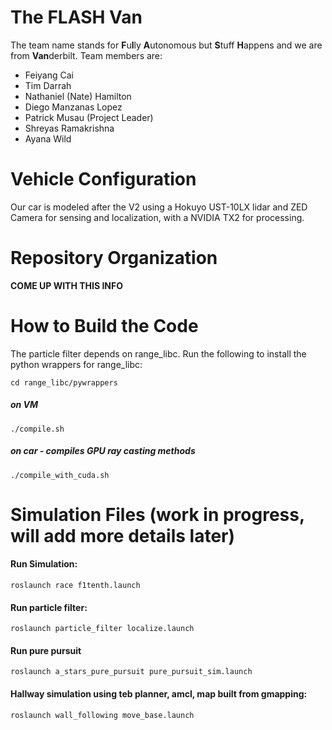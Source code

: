 # The FLASH Van 
The team name stands for **F**u**l**ly **A**utonomous but **S**tuff **H**appens and we are from **Van**derbilt.
Team members are:
* Feiyang Cai
* Tim Darrah
* Nathaniel (Nate) Hamilton
* Diego Manzanas Lopez
* Patrick Musau         (Project Leader)
* Shreyas Ramakrishna
* Ayana Wild

# Vehicle Configuration
Our car is modeled after the V2 using a Hokuyo UST-10LX lidar and ZED Camera for sensing and localization, with a NVIDIA TX2 for processing.

# Repository Organization
**COME UP WITH THIS INFO**

# How to Build the Code
The particle filter depends on range_libc. Run the following to install the python wrappers for range_libc:

```cd range_libc/pywrappers```

##### on VM

```./compile.sh```

##### on car - compiles GPU ray casting methods

```./compile_with_cuda.sh ```

# Simulation Files (work in progress, will add more details later)

#### Run Simulation:
```roslaunch race f1tenth.launch```
#### Run particle filter:
```roslaunch particle_filter localize.launch```

#### Run pure pursuit
```roslaunch a_stars_pure_pursuit pure_pursuit_sim.launch  ```

#### Hallway simulation using teb planner, amcl, map built from gmapping:

```roslaunch wall_following move_base.launch```
